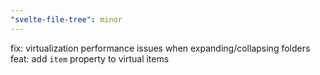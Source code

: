```yaml
---
"svelte-file-tree": minor
---
```


fix: virtualization performance issues when expanding/collapsing folders
feat: add `item` property to virtual items
